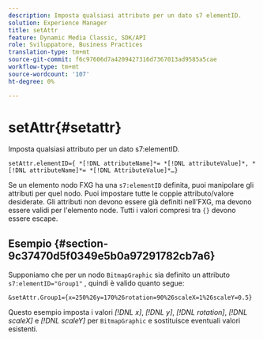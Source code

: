 ```yaml
---
description: Imposta qualsiasi attributo per un dato s7 elementID.
solution: Experience Manager
title: setAttr
feature: Dynamic Media Classic, SDK/API
role: Sviluppatore, Business Practices
translation-type: tm+mt
source-git-commit: f6c97606d7a4209427316d7367013ad9585a5cae
workflow-type: tm+mt
source-wordcount: '107'
ht-degree: 0%

---
```



# setAttr{#setattr}

Imposta qualsiasi attributo per un dato s7:elementID.

`setAttr.elementID={ *[!DNL attributeName]*= *[!DNL attributeValue]*, *[!DNL attributeName]*= *[!DNL AttributeValue]*…}`

Se un elemento nodo FXG ha una `s7:elementID` definita, puoi manipolare gli attributi per quel nodo. Puoi impostare tutte le coppie attributo/valore desiderate. Gli attributi non devono essere già definiti nell&#39;FXG, ma devono essere validi per l&#39;elemento node. Tutti i valori compresi tra `{}` devono essere escape.

## Esempio {#section-9c37470d5f0349e5b0a97291782cb7a6}

Supponiamo che per un nodo `BitmapGraphic` sia definito un attributo `s7:elementID="Group1"` , quindi è valido quanto segue:

`&setAttr.Group1={x=250%26y=170%26rotation=90%26scaleX=1%26scaleY=0.5}`

Questo esempio imposta i valori *[!DNL x]*, *[!DNL y]*, *[!DNL rotation]*, *[!DNL scaleX]* e *[!DNL scaleY]* per `BitmapGraphic` e sostituisce eventuali valori esistenti.
